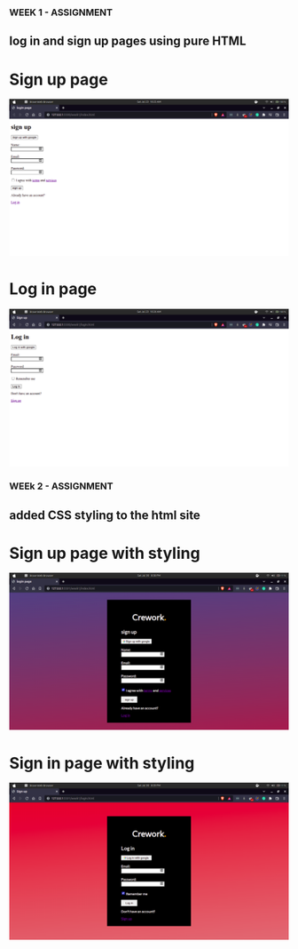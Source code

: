 ### WEEK 1 - ASSIGNMENT

## log in and sign up pages using pure HTML

# Sign up page

![result of sign up page](/week1/results/signUp.png)

# Log in page

![result of log in page](/week1/results/logIn.png)

### WEEk 2 - ASSIGNMENT

## added CSS styling to the html site

# Sign up page with styling

![result of sign up page](/week1/results/signUpCSS.png)

# Sign in page with styling

![result of sign in page](/week1/results/signInCSS.png)
